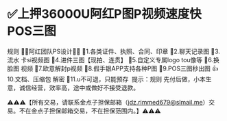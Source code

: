 # ✅上押36000U阿红P图P视频速度快POS三图

规则
🦊🦊阿红团队PS设计🦊🦊
🦊1.各类证件、执照、合同、印章 
🦊2.聊天记录图
🦊3.流水 卡si视频图
🦊4.进件三图【现拍、连贯】
🦊5.自定义专属logo tou像等
🦊6.换脸图 视频 
🦊7.欧意解封p视频
🦊8.假手银APP支持各种P图
🦊9.POS三图秒出图
👍10.文档、压缩包 解密
🦊11.u不可退，只能预存
 提示：规则 先付后做，小本生意，诚信经营，效率高，途中或做好不接受退款。

⚠️⚠️⚠️【所有交易，请联系金点子担保邮箱（jdz.rimmed679@slmail.me）交易。不在金点子担保邮箱交易，不在担保范围内。】⚠️⚠️⚠️
